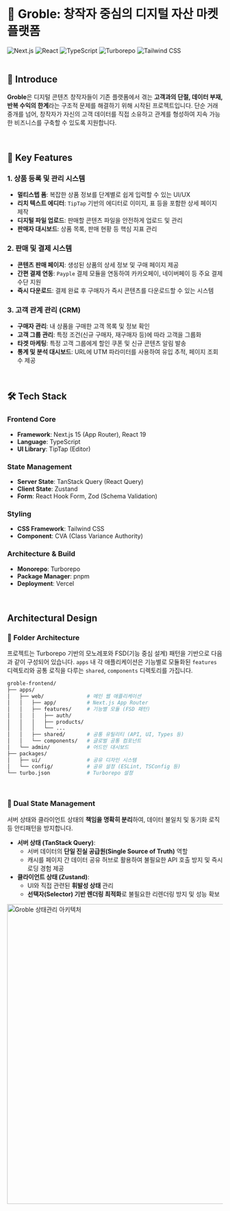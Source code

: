# 🚀 Groble: 창작자 중심의 디지털 자산 마켓 플랫폼

<div align="">
  <img src="https://img.shields.io/badge/Next.js-15-000000?style=plastic&logo=next.js&logoColor=white" alt="Next.js">
  <img src="https://img.shields.io/badge/React-19-61DAFB?style=plastic&logo=react&logoColor=white" alt="React">
  <img src="https://img.shields.io/badge/TypeScript-3178C6?style=plastic&logo=typescript&logoColor=white" alt="TypeScript">
  <img src="https://img.shields.io/badge/Turborepo-E63983?style=plastic&logo=turborepo&logoColor=white" alt="Turborepo">
  <img src="https://img.shields.io/badge/Tailwind_CSS-38B2AC?style=plastic&logo=tailwindcss&logoColor=white" alt="Tailwind CSS">
</div>
<br>

## 📌 Introduce

**Groble**은 디지털 콘텐츠 창작자들이 기존 플랫폼에서 겪는 **고객과의 단절, 데이터 부재, 반복 수익의 한계**라는 구조적 문제를 해결하기 위해 시작된 프로젝트입니다. 단순 거래 중개를 넘어, 창작자가 자신의 고객 데이터를 직접 소유하고 관계를 형성하여 지속 가능한 비즈니스를 구축할 수 있도록 지원합니다.

<br>

## 🚀 Key Features

### 1. 상품 등록 및 관리 시스템
-   **멀티스텝 폼**: 복잡한 상품 정보를 단계별로 쉽게 입력할 수 있는 UI/UX
-   **리치 텍스트 에디터**: `TipTap` 기반의 에디터로 이미지, 표 등을 포함한 상세 페이지 제작
-   **디지털 파일 업로드**: 판매할 콘텐츠 파일을 안전하게 업로드 및 관리
-   **판매자 대시보드**: 상품 목록, 판매 현황 등 핵심 지표 관리

### 2. 판매 및 결제 시스템
-   **콘텐츠 판매 페이지**: 생성된 상품의 상세 정보 및 구매 페이지 제공
-   **간편 결제 연동**: `Payple` 결제 모듈을 연동하여 카카오페이, 네이버페이 등 주요 결제 수단 지원
-   **즉시 다운로드**: 결제 완료 후 구매자가 즉시 콘텐츠를 다운로드할 수 있는 시스템

### 3. 고객 관계 관리 (CRM)
-   **구매자 관리**: 내 상품을 구매한 고객 목록 및 정보 확인
-   **고객 그룹 관리**: 특정 조건(신규 구매자, 재구매자 등)에 따라 고객을 그룹화
-   **타겟 마케팅**: 특정 고객 그룹에게 할인 쿠폰 및 신규 콘텐츠 알림 발송
-   **통계 및 분석 대시보드**: URL에 UTM 파라미터를 사용하여 유입 추적, 페이지 조회수 제공


<br>

## 🛠 Tech Stack

### Frontend Core
-   **Framework**: Next.js 15 (App Router), React 19
-   **Language**: TypeScript
-   **UI Library**: TipTap (Editor)

### State Management
-   **Server State**: TanStack Query (React Query)
-   **Client State**: Zustand
-   **Form**: React Hook Form, Zod (Schema Validation)

### Styling
-   **CSS Framework**: Tailwind CSS
-   **Component**: CVA (Class Variance Authority)

### Architecture & Build
-   **Monorepo**: Turborepo
-   **Package Manager**: pnpm
-   **Deployment**: Vercel

<br>

## Architectural Design

### 📁 Folder Architecture

프로젝트는 Turborepo 기반의 모노레포와 FSD(기능 중심 설계) 패턴을 기반으로 다음과 같이 구성되어 있습니다. `apps` 내 각 애플리케이션은 기능별로 모듈화된 `features` 디렉토리와 공통 로직을 다루는 `shared`, `components` 디렉토리를 가집니다.

```bash
groble-frontend/
├── apps/
│   ├── web/              # 메인 웹 애플리케이션
│   │   ├── app/          # Next.js App Router
│   │   ├── features/     # 기능별 모듈 (FSD 패턴)
│   │   │   ├── auth/
│   │   │   ├── products/
│   │   │   └── ...
│   │   ├── shared/       # 공통 유틸리티 (API, UI, Types 등)
│   │   └── components/   # 글로벌 공통 컴포넌트
│   └── admin/            # 어드민 대시보드
├── packages/
│   ├── ui/               # 공유 디자인 시스템
│   └── config/           # 공유 설정 (ESLint, TSConfig 등)
└── turbo.json            # Turborepo 설정
```

<br>

### 📁 Dual State Management
서버 상태와 클라이언트 상태의 **책임을 명확히 분리**하여, 데이터 불일치 및 동기화 로직 등 안티패턴을 방지합니다.
-   **서버 상태 (TanStack Query)**:
    -   서버 데이터의 **단일 진실 공급원(Single Source of Truth)** 역할
    -   캐시를 페이지 간 데이터 공유 허브로 활용하여 불필요한 API 호출 방지 및 즉시 로딩 경험 제공
-   **클라이언트 상태 (Zustand)**:
    -   UI와 직접 관련된 **휘발성 상태** 관리
    -   **선택자(Selector) 기반 렌더링 최적화**로 불필요한 리렌더링 방지 및 성능 확보

<img width="700" alt="Groble 상태관리 아키텍처" src="https://github.com/user-attachments/assets/f33c2cf2-454b-475f-a90b-e16f7ee08809" />


